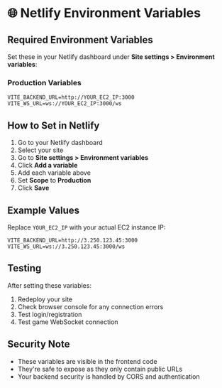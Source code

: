 # 🌐 Netlify Environment Variables

## Required Environment Variables

Set these in your Netlify dashboard under **Site settings > Environment variables**:

### Production Variables
```
VITE_BACKEND_URL=http://YOUR_EC2_IP:3000
VITE_WS_URL=ws://YOUR_EC2_IP:3000/ws
```

## How to Set in Netlify

1. Go to your Netlify dashboard
2. Select your site
3. Go to **Site settings > Environment variables**
4. Click **Add a variable**
5. Add each variable above
6. Set **Scope** to **Production**
7. Click **Save**

## Example Values

Replace `YOUR_EC2_IP` with your actual EC2 instance IP:

```
VITE_BACKEND_URL=http://3.250.123.45:3000
VITE_WS_URL=ws://3.250.123.45:3000/ws
```

## Testing

After setting these variables:
1. Redeploy your site
2. Check browser console for any connection errors
3. Test login/registration
4. Test game WebSocket connection

## Security Note

- These variables are visible in the frontend code
- They're safe to expose as they only contain public URLs
- Your backend security is handled by CORS and authentication 